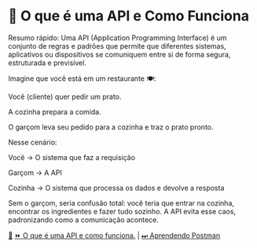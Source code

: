 # 📌 O que é uma API e Como Funciona

Resumo rápido:
Uma API (Application Programming Interface) é um conjunto de regras e padrões que permite que diferentes sistemas, aplicativos ou dispositivos se comuniquem entre si de forma segura, estruturada e previsível.

Imagine que você está em um restaurante 🍽️:

Você (cliente) quer pedir um prato.

A cozinha prepara a comida.

O garçom leva seu pedido para a cozinha e traz o prato pronto.

Nesse cenário:

Você → O sistema que faz a requisição

Garçom → A API

Cozinha → O sistema que processa os dados e devolve a resposta

Sem o garçom, seria confusão total: você teria que entrar na cozinha, encontrar os ingredientes e fazer tudo sozinho.
A API evita esse caos, padronizando como a comunicação acontece.







[🏡](https://github.com/pcfelias65-code/Automation/blob/Introdu%C3%A7%C3%A3o/README.md)  [⏩ O que é uma API e como funciona.](https://github.com/pcfelias65-code/Automation/blob/Introdu%C3%A7%C3%A3o/0001%20-%20O%20que%20%C3%A9%20uma%20API%20e%20como%20Funciona.md)  |  [⏭ Aprendendo Postman](https://github.com/pcfelias65-code/Automation/blob/Introdu%C3%A7%C3%A3o/1000%20-%20Aprendendo%20Postman.md)

